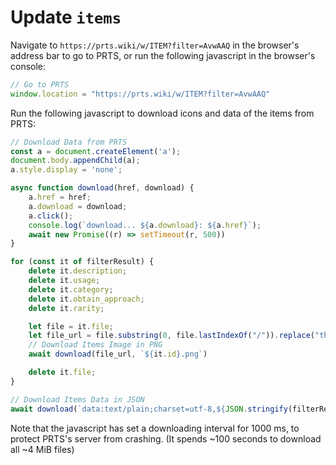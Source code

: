# Update `items`

Navigate to `https://prts.wiki/w/ITEM?filter=AvwAAQ` in the browser's address bar to go to PRTS, or run the following javascript in
the browser's console:

```javascript
// Go to PRTS
window.location = "https://prts.wiki/w/ITEM?filter=AvwAAQ"
```

Run the following javascript to download icons and data of the items from PRTS: 

```javascript
// Download Data from PRTS
const a = document.createElement('a');
document.body.appendChild(a);
a.style.display = 'none';

async function download(href, download) {
    a.href = href;
    a.download = download;
    a.click();
    console.log(`download... ${a.download}: ${a.href}`);
    await new Promise((r) => setTimeout(r, 500))
}

for (const it of filterResult) {
    delete it.description;
    delete it.usage;
    delete it.category;
    delete it.obtain_approach;
    delete it.rarity;

    let file = it.file;
    let file_url = file.substring(0, file.lastIndexOf("/")).replace("thumb/", "");
    // Download Items Image in PNG
    await download(file_url, `${it.id}.png`)

    delete it.file;
}

// Download Items Data in JSON
await download(`data:text/plain;charset=utf-8,${JSON.stringify(filterResult)}`, "items.json");
```

Note that the javascript has set a downloading interval for 1000 ms, to protect PRTS's server from crashing. (It spends ~100 seconds to download all ~4 MiB files)
